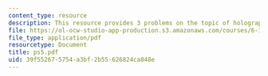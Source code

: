 ```yaml
---
content_type: resource
description: This resource provides 3 problems on the topic of holography.
file: https://ol-ocw-studio-app-production.s3.amazonaws.com/courses/6-161-modern-optics-project-laboratory-fall-2005/39f552675754a3bf2b55626824ca848e_ps5.pdf
file_type: application/pdf
resourcetype: Document
title: ps5.pdf
uid: 39f55267-5754-a3bf-2b55-626824ca848e
---
```

